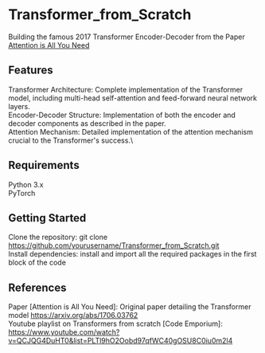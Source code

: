 # Transformer_from_Scratch
Building the famous 2017 Transformer Encoder-Decoder from the Paper [Attention is All You Need](https://arxiv.org/abs/1706.03762)

## Features
Transformer Architecture: Complete implementation of the Transformer model, including multi-head self-attention and feed-forward neural network layers.\
Encoder-Decoder Structure: Implementation of both the encoder and decoder components as described in the paper.\
Attention Mechanism: Detailed implementation of the attention mechanism crucial to the Transformer's success.\

## Requirements
Python 3.x\
PyTorch

## Getting Started
Clone the repository: git clone https://github.com/yourusername/Transformer_from_Scratch.git    \
Install dependencies: install and import all the required packages in the first block of the code 

## References
Paper [Attention is All You Need]: Original paper detailing the Transformer model https://arxiv.org/abs/1706.03762 \
Youtube playlist on Transformers from scratch [Code Emporium]: https://www.youtube.com/watch?v=QCJQG4DuHT0&list=PLTl9hO2Oobd97qfWC40gOSU8C0iu0m2l4
